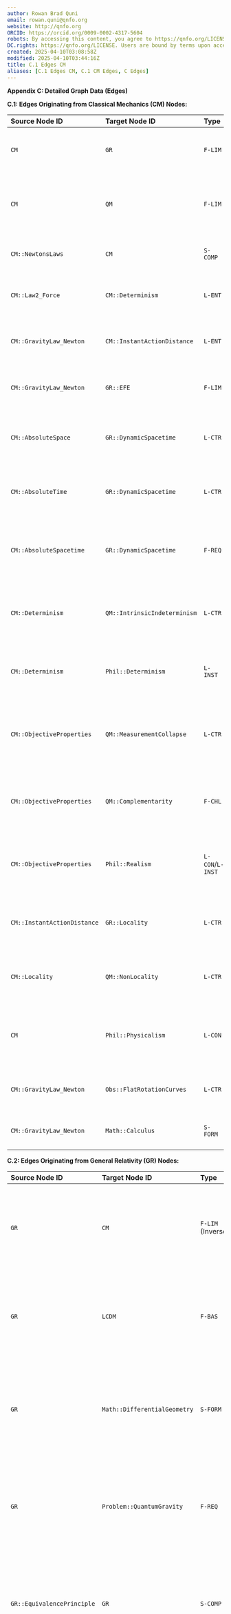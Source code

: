 ```yaml
---
author: Rowan Brad Quni
email: rowan.quni@qnfo.org
website: http://qnfo.org
ORCID: https://orcid.org/0009-0002-4317-5604
robots: By accessing this content, you agree to https://qnfo.org/LICENSE. Non-commercial use only. Attribution required.
DC.rights: https://qnfo.org/LICENSE. Users are bound by terms upon access.
created: 2025-04-10T03:08:58Z
modified: 2025-04-10T03:44:16Z
title: C.1 Edges CM
aliases: [C.1 Edges CM, C.1 CM Edges, C Edges]
---
```


**Appendix C: Detailed Graph Data (Edges)**

**C.1: Edges Originating from Classical Mechanics (CM) Nodes:**

| Source Node ID              | Target Node ID              | Type   | Rationale                                                                                                                               | Conf. | Dir. |
|:-------------------------- |:-------------------------- |:----- |:-------------------------------------------------------------------------------------------------------------------------------------- |:---- |:--- |
| `CM`                        | `GR`                        | `F-LIM`| Classical Mechanics (specifically Newtonian gravity) is the weak-field, low-velocity limit of General Relativity.                         | H     | D    |
| `CM`                        | `QM`                        | `F-LIM`| Classical Mechanics emerges as a limit of Quantum Mechanics (e.g., via correspondence principle, decoherence at large scales).          | H     | D    |
| `CM::NewtonsLaws`           | `CM`                        | `S-COMP`| Newton’s Laws are core defining components of the paradigm of Classical Mechanics.                                                      | H     | D    |
| `CM::Law2_Force`            | `CM::Determinism`           | `L-ENT`| Given initial positions/momenta and F=ma, future states are mathematically determined.                                                  | H     | D    |
| `CM::GravityLaw_Newton`     | `CM::InstantActionDistance` | `L-ENT`| The $1/r^2$form with no time delay implies instantaneous propagation of gravitational influence.                                         | H     | D    |
| `CM::GravityLaw_Newton`     | `GR::EFE`                   | `F-LIM`| Newton’s gravity law is the weak-field, static limit approximation of Einstein’s Field Equations.                                       | H     | D    |
| `CM::AbsoluteSpace`         | `GR::DynamicSpacetime`      | `L-CTR`| The concept of a fixed, absolute background space contradicts GR’s dynamic spacetime that interacts with matter/energy.                 | H     | S    |
| `CM::AbsoluteTime`          | `GR::DynamicSpacetime`      | `L-CTR`| The concept of a universal, absolute time contradicts GR’s notion of time being relative and part of a dynamic spacetime manifold.        | H     | S    |
| `CM::AbsoluteSpacetime`     | `GR::DynamicSpacetime`      | `F-REQ`| Empirical evidence against absolute space (e.g., null result of Michelson-Morley related experiments) necessitated GR’s dynamic view. | H     | D    |
| `CM::Determinism`           | `QM::IntrinsicIndeterminism`| `L-CTR`| Classical determinism (predictable outcomes) contradicts the fundamentally probabilistic nature of measurement in standard QM.          | H     | S    |
| `CM::Determinism`           | `Phil::Determinism`         | `L-INST`| Classical mechanics provides a prime physical instantiation and historical support for the philosophical thesis of determinism.          | H     | D    |
| `CM::ObjectiveProperties`   | `QM::MeasurementCollapse`   | `L-CTR`| The idea that properties have definite values independent of measurement contradicts the QM postulate where measurement defines the state. | H     | S    |
| `CM::ObjectiveProperties`   | `QM::Complementarity`       | `F-CHL`| The classical assumption of simultaneous definite values for all properties is challenged by QM’s principle of complementarity.           | H     | D    |
| `CM::ObjectiveProperties`   | `Phil::Realism`             | `L-CON`/`L-INST`| The classical view of objective properties aligns with and instantiates philosophical realism about measured quantities.              | H     | D    |
| `CM::InstantActionDistance` | `GR::Locality`              | `L-CTR`| Instantaneous gravitational action contradicts the local propagation of influences at speed c inherent in GR.                           | H     | S    |
| `CM::Locality`              | `QM::NonLocality`           | `L-CTR`| The implicit assumption of locality in classical mechanics (excluding Newtonian gravity) is contradicted by QM entanglement.            | H     | S    |
| `CM`                        | `Phil::Physicalism`         | `L-CON`| The ontology of classical mechanics (matter, forces in spacetime) is generally considered compatible with physicalism/materialism.       | M/H   | S    |
| `CM::GravityLaw_Newton`     | `Obs::FlatRotationCurves`   | `L-CTR`| Applying Newton’s gravity law to visible mass fails to predict observed flat galactic rotation curves.                                  | H     | S    |
| `CM::GravityLaw_Newton`     | `Math::Calculus`            | `S-FORM`| Newtonian gravity is formulated using standard differential and integral calculus.                                                      | H     | D    |

**C.2: Edges Originating from General Relativity (GR) Nodes:**

| Source Node ID             | Target Node ID               | Type              | Rationale                                                                                                                               | Conf. | Dir. |
|:------------------------- |:--------------------------- |:---------------- |:-------------------------------------------------------------------------------------------------------------------------------------- |:---- |:--- |
| `GR`                       | `CM`                         | `F-LIM` (Inverse) | General Relativity contains Classical Mechanics (Newtonian Gravity) as its weak-field, low-velocity limit.                              | H     | D    |
| `GR`                       | `LCDM`                       | `F-BAS`           | General Relativity provides the fundamental framework for gravity and spacetime dynamics used in the ΛCDM model.                        | H     | D    |
| `GR`                       | `Math::DifferentialGeometry` | `S-FORM`          | General Relativity is mathematically formulated using the language and tools of differential geometry (manifolds, tensors).             | H     | D    |
| `GR`                       | `Problem::QuantumGravity`    | `F-REQ`           | General Relativity’s incompatibility with quantum mechanics necessitates a more fundamental theory of quantum gravity.                  | H     | D    |
| `GR::EquivalencePrinciple` | `GR`                         | `S-COMP`          | The Equivalence Principle is a core conceptual component and motivation for General Relativity’s geometric interpretation.              | H     | D    |
| `GR::EquivalencePrinciple` | `CM::GravityLaw_Newton`      | `F-CHL`           | The Equivalence Principle motivates viewing gravity as geometry, challenging the Newtonian concept of gravity as a force.               | H     | D    |
| `GR::GeneralCovariance`    | `GR`                         | `S-COMP`          | The Principle of General Covariance is a key principle guiding the mathematical formulation of General Relativity.                      | H     | D    |
| `GR::SpacetimeManifold`    | `GR`                         | `S-COMP`          | The modeling of spacetime as a pseudo-Riemannian manifold is the central mathematical structure defining GR.                            | H     | D    |
| `GR::SpacetimeManifold`    | `GR::MetricTensor`           | `S-COMP`          | The metric tensor defines the geometry of the spacetime manifold in GR.                                                                 | H     | D    |
| `GR::MetricTensor`         | `GR::EFE`                    | `S-COMP`          | The metric tensor (and its derivatives forming the Einstein tensor) is a key component of the Einstein Field Equations.                 | H     | D    |
| `GR::GeodesicMotion`       | `GR`                         | `S-COMP`          | The principle that free particles follow geodesics is a core postulate describing motion within GR.                                     | H     | D    |
| `GR::GeodesicMotion`       | `CM::Law2_Force`             | `F-CHL`           | Geodesic motion (path determined by geometry) offers an alternative explanation for gravitational trajectories compared to F=ma.        | H     | D    |
| `GR::EFE`                  | `GR`                         | `S-COMP`          | The Einstein Field Equations are the central dynamical law of General Relativity.                                                       | H     | D    |
| `GR::EFE`                  | `GR::StressEnergyTensor`     | `C-NEC`           | The Stress-Energy Tensor acts as the source term in the EFE, determining the spacetime curvature.                                       | H     | D    |
| `GR::EFE`                  | `GR::CosmologicalConstant`   | `S-COMP`          | The cosmological constant Λ is an optional term within the structure of the EFE.                                                        | H     | D    |
| `GR::EFE`                  | `GR::Determinism`            | `L-ENT`           | The EFE are deterministic partial differential equations for the metric tensor, given source terms and initial/boundary conditions.     | H     | D    |
| `GR::EFE`                  | `CM::GravityLaw_Newton`      | `F-LIM` (Inverse) | Einstein’s Field Equations reduce to Newton’s law of gravitation in the appropriate weak-field, low-velocity limit.                     | H     | D    |
| `GR::StressEnergyTensor`   | `Concept::Energy`            | `F-BAS`           | The Stress-Energy Tensor generalizes the concept of energy density and includes momentum density and stress.                            | H     | D    |
| `GR::DynamicSpacetime`     | `CM::AbsoluteSpacetime`      | `L-CTR`           | GR’s dynamic spacetime, which interacts with matter, contradicts CM’s fixed, absolute spacetime background.                             | H     | S    |
| `GR::DynamicSpacetime`     | `Phil::Physicalism`          | `F-REQ`           | The dynamic nature of spacetime in GR requires physicalism to clarify whether spacetime itself is a fundamental physical entity.        | M     | D    |
| `GR::ContinuumAssumption`  | `Problem::PlanckScale`       | `F-REQ`           | GR’s assumption of a smooth spacetime continuum is expected to break down at the Planck scale, requiring a quantum gravity description. | H     | D    |
| `GR::Determinism`          | `QM::IntrinsicIndeterminism` | `L-CTR`           | The deterministic evolution described by GR conflicts with the probabilistic nature of measurement outcomes in standard QM.             | H     | S    |
| `GR::Locality`             | `QM::NonLocality`            | `F-CHL`           | GR’s description of local interactions propagating at speed c is challenged by the non-local correlations of quantum entanglement.      | H     | D    |
| `GR::Singularity`          | `GR`                         | `F-CHL`           | The prediction of singularities indicates a breakdown or limit of applicability of the GR framework itself.                             | H     | D    |
| `GR::Singularity`          | `Problem::GRSingularity`     | `L-INST`          | GR’s predictions are the primary instances defining the singularity problem in physics.                                                 | H     | D    |
| `GR::Singularity`          | `Problem::QuantumGravity`    | `F-REQ`           | Singularities signal the need for a quantum theory of gravity to describe physics under extreme conditions.                             | H     | D    |

**C.3: Edges Originating from Quantum Mechanics (QM - Standard Interpretation) Nodes:**

| Source Node ID              | Target Node ID              | Type   | Rationale                                                                                                                               | Conf. | Dir. |
|:-------------------------- |:-------------------------- |:----- |:-------------------------------------------------------------------------------------------------------------------------------------- |:---- |:--- |
| `QM`                        | `CM`                        | `F-LIM` (Inverse) | Quantum Mechanics contains Classical Mechanics as its macroscopic or large quantum number limit (Correspondence Principle).                 | H     | D    |
| `QM`                        | `SM`                        | `F-BAS`| Quantum Mechanics provides the foundational principles upon which the Standard Model (as a QFT) is built.                                 | H     | D    |
| `QM`                        | `Math::HilbertSpace`        | `S-FORM`| The standard mathematical formulation of QM uses Hilbert spaces to represent states and operators.                                      | H     | D    |
| `QM`                        | `Math::ProbabilityTheory`   | `F-BAS`| QM fundamentally relies on probability theory via the Born rule to connect formalism to experimental outcomes.                            | H     | D    |
| `QM`                        | `Problem::QuantumGravity`   | `F-REQ`| Standard QM does not incorporate gravity dynamically, necessitating a unification with GR (Quantum Gravity).                               | H     | D    |
| `QM`                        | `Problem::QMeasurement`     | `S-COMP`| The measurement problem is an internal conceptual inconsistency or incompleteness within standard QM interpretations.                      | H     | D    |
| `QM::StateVector`           | `QM`                        | `S-COMP`| The state vector (wavefunction) is the core representation of a system’s state in QM.                                                   | H     | D    |
| `QM::StateVector`           | `QM::Superposition`         | `L-ENT`| The vector nature of states in Hilbert space directly entails the principle of superposition (linear combinations are valid states).      | H     | D    |
| `QM::HilbertSpace`          | `QM::StateVector`           | `F-BAS`| Hilbert space is the mathematical structure within which state vectors are defined.                                                     | H     | D    |
| `QM::ObservableOperator`    | `QM`                        | `S-COMP`| Associating observables with operators is a core postulate of QM.                                                                       | H     | D    |
| `QM::ObservableOperator`    | `QM::Quantization`          | `L-ENT`| The postulate that measurement results are eigenvalues of operators directly leads to observed quantization.                              | H     | D    |
| `QM::SchrodingerEq`         | `QM`                        | `S-COMP`| The Schrödinger equation is the core postulate governing time evolution (between measurements).                                         | H     | D    |
| `QM::SchrodingerEq`         | `QM::UnitaryEvolution`      | `L-ENT`| The mathematical form of the Schrödinger equation ensures that time evolution is unitary.                                               | H     | D    |
| `QM::UnitaryEvolution`      | `QM::MeasurementCollapse`   | `L-CTR`| Unitary evolution is deterministic and preserves superposition, contradicting the non-unitary, probabilistic nature of collapse.        | H     | S    |
| `QM::BornRule`              | `QM`                        | `S-COMP`| The Born rule is the core postulate linking the formalism (state vector) to experimental probabilities.                                 | H     | D    |
| `QM::BornRule`              | `QM::IntrinsicIndeterminism`| `F-BAS`| The Born rule provides probabilities, which are interpreted as fundamental indeterminism in standard QM.                                | H     | D    |
| `QM::MeasurementCollapse`   | `QM`                        | `S-COMP`| The projection postulate (collapse) is a core component of the standard description of measurement.                                     | H     | D    |
| `QM::MeasurementCollapse`   | `CM::ObjectiveProperties`   | `L-CTR`| Collapse implies properties are defined/created by measurement, contradicting classical objective reality.                               | H     | S    |
| `QM::MeasurementCollapse`   | `Phil::Realism`             | `F-CHL`| The nature of collapse challenges simple forms of scientific realism about pre-measurement properties.                                  | M/H   | D    |
| `QM::MeasurementCollapse`   | `Problem::QMeasurement`     | `L-ENT`| The collapse postulate is central to the measurement problem, conflicting with unitary evolution.                                       | H     | D    |
| `QM::Superposition`         | `QM`                        | `S-COMP`| Superposition is a fundamental principle arising from the linearity of the Hilbert space structure.                                     | H     | D    |
| `QM::Quantization`          | `CM`                        | `L-CTR`| Observed quantization contradicts the classical assumption that physical quantities can take continuous values.                           | H     | S    |
| `QM::IntrinsicIndeterminism`| `CM::Determinism`           | `L-CTR`| Fundamental indeterminism contradicts classical determinism.                                                                            | H     | S    |
| `QM::IntrinsicIndeterminism`| `Phil::Determinism`         | `L-CTR`| Standard QM interpretation contradicts the philosophical thesis of determinism.                                                         | H     | S    |
| `QM::IntrinsicIndeterminism`| `Phil::CausalClosure`       | `F-CHL`| If quantum events are truly random, it potentially challenges the idea that all physical events have sufficient *physical* causes.       | M     | D    |
| `QM::Complementarity`       | `CM::ObjectiveProperties`   | `F-CHL`| Complementarity challenges the classical assumption that all properties can possess definite values simultaneously.                     | H     | D    |
| `QM::UncertaintyPrinciple`  | `QM`                        | `S-COMP`| The Uncertainty Principle is a core principle derived from the QM formalism (non-commuting operators).                                | H     | D    |
| `QM::UncertaintyPrinciple`  | `CM::ObjectiveProperties`   | `F-CHL`| The Uncertainty Principle places fundamental limits on the simultaneous definability of properties assumed objective in CM.             | H     | D    |
| `QM::Entanglement`          | `QM`                        | `S-COMP`| Entanglement is a key phenomenon predicted and described by the QM formalism for multi-part systems.                                  | H     | D    |
| `QM::Entanglement`          | `CM::Locality`              | `F-CHL`| Entanglement demonstrates non-local correlations that challenge the implicit locality assumptions of classical mechanics.                 | H     | D    |
| `QM::Entanglement`          | `Phil::LocalRealism`        | `L-CTR`| Experimental verification of Bell’s theorem violations using entangled states contradicts local realism.                                | H     | S    |
| `QM::NonLocality`           | `GR::Locality`              | `L-CTR` / `F-CHL` | QM non-locality conflicts with the local nature of interactions described by classical GR field equations.                            | H     | S/D |
| `QM::ClassicalDescriptionReq`| `QM`                       | `S-COMP`| Bohr’s requirement for classical descriptions is a component of the Copenhagen interpretation.                                        | H     | D    |
| `QM::ClassicalDescriptionReq`| `Problem::QMeasurement`    | `C-INF`| This requirement contributes to the measurement problem by creating an ambiguous quantum-classical divide.                              | M     | D    |
| `QM::MeasurementProblem`    | `QM`                       | `F-CHL`| The measurement problem indicates a fundamental conceptual incompleteness or inconsistency within standard QM interpretations.           | H     | D    |
